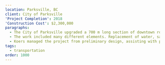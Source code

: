 ```yaml
---
location: Parksville, BC
client: City of Parksville
'Project Completion': 2018
'Construction Cost': $2,300,000
paragraphs:
  - The City of Parksville upgraded a 700 m long section of downtown roadway on Corfield Street, from Hwy 19a to Skylark Ave and construction of 330 m of trail/multi-use path between Corfield St and McVickers St along an undeveloped section of Jensen Ave.
  - The work included many different elements. Replacement of water, sanitary sewer, and storm drain utilities. Road reconstruction, widening, retaining walls and hand railings, and more. Streetscape beautification with boulevard landscaping, street trees, irrigation system and ornamental street lights with banner holders. Dedicated bicycle lanes. Pedestrian safety improvements with wider sidewalks and dedicated crosswalks. It also included burying of overhead hydro, telephone and cable lines.
  - Koers managed the project from preliminary design, assisting with public open houses, through detailed design, tendering, and construction management.
tags:
  - transportation
order: 1000
---
```

